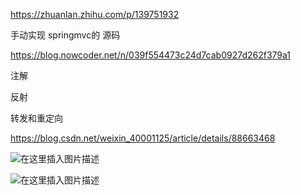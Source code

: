 https://zhuanlan.zhihu.com/p/139751932



手动实现 springmvc的 源码

https://blog.nowcoder.net/n/039f554473c24d7cab0927d262f379a1



注解 

反射



转发和重定向

https://blog.csdn.net/weixin_40001125/article/details/88663468

![在这里插入图片描述](https://img-blog.csdnimg.cn/20190319151923309.png?x-oss-process=image/watermark,type_ZmFuZ3poZW5naGVpdGk,shadow_10,text_aHR0cHM6Ly9ibG9nLmNzZG4ubmV0L3dlaXhpbl80MDAwMTEyNQ==,size_16,color_FFFFFF,t_70)



![在这里插入图片描述](https://img-blog.csdnimg.cn/20190319152231556.png?x-oss-process=image/watermark,type_ZmFuZ3poZW5naGVpdGk,shadow_10,text_aHR0cHM6Ly9ibG9nLmNzZG4ubmV0L3dlaXhpbl80MDAwMTEyNQ==,size_16,color_FFFFFF,t_70)





